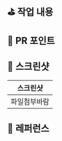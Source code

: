 ## ⛳️ 작업 내용

<!-- 작업한 사항을 간략하게 적어주세요 -->

## 🌱 PR 포인트

<!-- 알아야 하는 중요한 사항이 있다면 여기에 적어 공유해주세요 -->

## 📸 스크린샷

|   스크린샷   |
| :----------: |
| 파일첨부바람 |

## 📎 레퍼런스

<!-- 참고한 레퍼런스가 있다면 기록해주세요 -->
